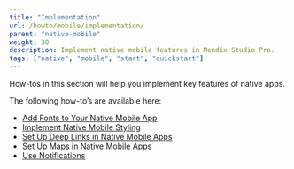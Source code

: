 ```yaml
---
title: "Implementation"
url: /howto/mobile/implementation/
parent: "native-mobile"
weight: 30
description: Implement native mobile features in Mendix Studio Pro.
tags: ["native", "mobile", "start", "quickstart"]
---
```


How-tos in this section will help you implement key features of native apps.

The following how-to’s are available here:

* [Add Fonts to Your Native Mobile App](/howto/mobile/native-custom-fonts/)
* [Implement Native Mobile Styling](/howto/mobile/native-styling/)
* [Set Up Deep Links in Native Mobile Apps](/howto/mobile/native-deep-link/)
* [Set Up Maps in Native Mobile Apps](/howto/mobile/how-to-maps/)
* [Use Notifications](/howto/mobile/notifications/)